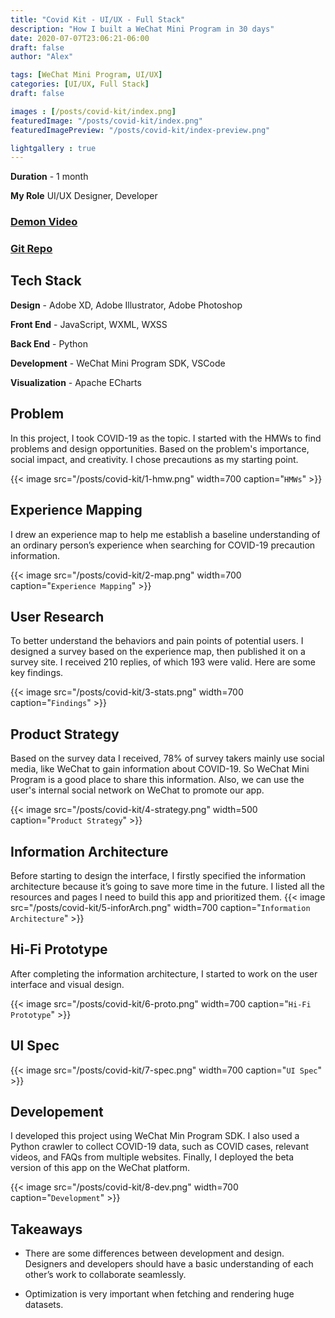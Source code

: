 ```yaml
---
title: "Covid Kit - UI/UX - Full Stack"
description: "How I built a WeChat Mini Program in 30 days"
date: 2020-07-07T23:06:21-06:00
draft: false
author: "Alex"

tags: [WeChat Mini Program, UI/UX]
categories: [UI/UX, Full Stack]
draft: false 

images : [/posts/covid-kit/index.png]
featuredImage: "/posts/covid-kit/index.png"
featuredImagePreview: "/posts/covid-kit/index-preview.png"

lightgallery : true
---
```


<!--more-->

**Duration** - 1 month

**My Role** UI/UX Designer, Developer

### [Demon Video]( https://www.youtube.com/watch?v=UY41zKFrZkg&ab_channel=JilieZeng)
### [Git Repo](https://github.com/zengjilie/wechat-mini-program) 

## Tech Stack

**Design** - Adobe XD, Adobe Illustrator, Adobe Photoshop

**Front End** - JavaScript, WXML, WXSS

**Back End** - Python

**Development** - WeChat Mini Program SDK, VSCode

**Visualization** - Apache ECharts

## Problem

In this project, I took COVID-19 as the topic. I started with the HMWs to find problems and design opportunities. Based on the problem's importance, social impact, and creativity. I chose precautions as my starting point.

{{< image src="/posts/covid-kit/1-hmw.png" width=700 caption="`HMWs`" >}}

## Experience Mapping
I drew an experience map to help me establish a baseline understanding of an ordinary person’s experience when searching for COVID-19 precaution information.

{{< image src="/posts/covid-kit/2-map.png" width=700 caption="`Experience Mapping`" >}}

## User Research

To better understand the behaviors and pain points of potential users. I designed a survey based on the experience map, then published it on a survey site. I received 210 replies, of which 193 were valid. Here are some key findings.

{{< image src="/posts/covid-kit/3-stats.png" width=700 caption="`Findings`" >}}

## Product Strategy

Based on the survey data I received, 78% of survey takers mainly use social media, like WeChat to gain information about COVID-19. So WeChat Mini Program is a good place to share this information. Also, we can use the user's internal social network on WeChat to promote our app.

{{< image src="/posts/covid-kit/4-strategy.png" width=500 caption="`Product Strategy`" >}}

## Information Architecture
Before starting to design the interface, I firstly specified the information architecture because it’s going to save more time in the future. I listed all the resources and pages I need to build this app and prioritized them.
{{< image src="/posts/covid-kit/5-inforArch.png" width=700 caption="`Information Architecture`" >}}

## Hi-Fi Prototype
After completing the information architecture, I started to work on the user interface and visual design.

{{< image src="/posts/covid-kit/6-proto.png" width=700 caption="`Hi-Fi Prototype`" >}}

## UI Spec

{{< image src="/posts/covid-kit/7-spec.png" width=700 caption="`UI Spec`" >}}

## Developement

I developed this project using WeChat Min Program SDK. I also used a Python crawler to collect COVID-19 data, such as COVID cases, relevant videos, and FAQs from multiple websites. Finally, I deployed the beta version of this app on the WeChat platform.

{{< image src="/posts/covid-kit/8-dev.png" width=700 caption="`Development`" >}}


## Takeaways

* There are some differences between development and design. Designers and developers should have a basic understanding of each other’s work to collaborate seamlessly.

* Optimization is very important when fetching and rendering huge datasets.

